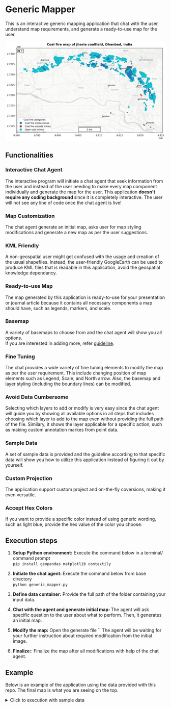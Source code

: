 # Generic Mapper
This is an interactive generic mapping application that chat with the user, understand map requirements, and generate a ready-to-use map for the user. <br>

![Output from the shared sample data](generated_map.png)

## Functionalities
### Interactive Chat Agent
The interactive program will initiate a chat agent that seek information from the user and instead of the user needing to make every map component individually and generate the map for the user. This application <b> doesn't require any coding background </b>since it is completely interactive. The user will not see any line of code once the chat agent is live!

### Map Customization
The chat agent generate an initial map, asks user for map styling modifications and generate a new map as per the user suggestions.

### KML Friendly
A non-geospatial user might get confused with the usage and creation of the usual shapefiles. Instead, the user-friendly GoogleEarth can be used to produce KML files that is readable in this application, avoid the geospatial knowledge dependancy. 

### Ready-to-use Map
The map generated by this application is ready-to-use for your presentation or journal article because it contains all necessary components a map should have, such as legends, markers, and scale.

### Basemap
A variety of basemaps to choose from and the chat agent will show you all options. <br>
If you are interested in adding more, refer [guideline](https://contextily.readthedocs.io/en/latest/intro_guide.html).

### Fine Tuning
The chat provides a wide variety of fine tuning elements to modify the map as per the user requirement. This include changing position of map elements such as Legend, Scale, and North arrow. Also, the basemap and layer styling (including the boundary lines) can be modified.

### Avoid Data Cumbersome
Selecting which layers to add or modify is very easy since the chat agent will guide you by showing all available options in all steps that includes choosing which layer to add to the map even without providing the full path of the file. Similary, it shows the layer applicable for a specific action, such as making custom annotation markes from point data.

### Sample Data
A set of sample data is provided and the guideline according to that specific data will show you how to utilize this application instead of figuring it out by yourself.

### Custom Projection
The application support custom project and on-the-fly coversions, making it even versatile. 

### Accept Hex Colors
If you want to provide a specific color instead of using generic wording, such as light blue, provide the hex value of the color you choose. 

## Execution steps
1. <b>Setup Python environment:</b> Execute the command below in a terminal/ command prompt <br>`pip install geopandas matplotlib contextily`

2. <b>Initiate the chat agent: </b>Execute the command below from base directory
<br>`python generic_mapper.py`

3. <b>Define data container:</b> Provide the full path of the folder containing your input data.

4. <b>Chat with the agent and generate initial map: </b> The agent will ask specific question to the user about what to perform. Then, it generates an initial map. 

5. <b>Modify the map:</b> Open the generate file `` The agent will be waiting for your further instruction about required modification from the initial image.

6. <b> Finalize:</b>: Finalize the map after all modifications with help of the chat agent.

## Example
Below is an example of the application using the data provided with this repo. The final map is what you are seeing on the top. 
<details>
<summary>Click to execution with sample data</summary>

```command prompt

easy_map_generation_application>python generic_mapper.py
=== Study Area Map Builder (menu-driven) ===

--> Enter the path to your data folder: Data

📂 Available spatial files:
  1. jcf_cf.shp
  2. jcf_locations.shp
You can refer to files by NUMBER or NAME in the next steps.


Add data:
  1. Add categorized spatial data
  2. Add uncategorized spatial data
  3. Done adding
--> Choose an option (1/2/3): 1
--> Enter filename or number for the categorized layer: 1

Available fields:
  1. Region
--> Choose field to categorize by (type number or value): 1
--> Legend title for this categorized layer (type 'None' to hide): Coal fire categories

Layer Added. Choose next option


Add data:
  1. Add categorized spatial data
  2. Add uncategorized spatial data
  3. Done adding
--> Choose an option (1/2/3): 2
--> Enter filename or number for the uncategorized layer: 2
--> Legend title for this layer (type 'None' to hide): none
--> Label points from an attribute (y/n): y
  1. Name
  2. altitudeMo
  3. begin
  4. descriptio
  5. drawOrder
  6. end
  7. extrude
  8. icon
  9. tessellate
  10. timestamp
  11. visibility
--> Choose label column (type number or value): 1

Add data:
  1. Add categorized spatial data
  2. Add uncategorized spatial data
  3. Done adding
--> Choose an option (1/2/3): 3
-->
Map title: Coal fire map of Jharia coalfield, Dhanbad, India
--> Do you want to change the current EPSG 4326 (y/n): n
✅ Map exported: generated_map.png

Modify map:
  1. Basemap
  2. Legend position
  3. Scalebar position
  4. North arrow position
  5. Colors for polygons/lines
  6. DPI & image size
  7. Line thickness (polygon outlines / lines)
  8. Done (regenerate & export)
--> Choose an option (1/2/3/4/5/6/7/8): 2

Choose legend position:
  1. upper left
  2. upper center
  3. upper right
  4. center left
  5. center right
  6. lower left
  7. lower center
  8. lower right
--> Pick a position (type number or value): 6

Modify map:
  1. Basemap
  2. Legend position
  3. Scalebar position
  4. North arrow position
  5. Colors for polygons/lines
  6. DPI & image size
  7. Line thickness (polygon outlines / lines)
  8. Done (regenerate & export)
--> Choose an option (1/2/3/4/5/6/7/8): 3

Choose scale bar position:
  1. upper left
  2. upper center
  3. upper right
  4. center left
  5. center right
  6. lower left
  7. lower center
  8. lower right
--> Pick a position (type number or value): 7

Modify map:
  1. Basemap
  2. Legend position
  3. Scalebar position
  4. North arrow position
  5. Colors for polygons/lines
  6. DPI & image size
  7. Line thickness (polygon outlines / lines)
  8. Done (regenerate & export)
--> Choose an option (1/2/3/4/5/6/7/8): 8
✅ Map exported: generated_map.png
✅ Map updated. Please check 'generated_map.png'.
-->
Do you want to make more modifications (y/n): n

🙏 Thanks for using Study Area Map Builder. Good luck!
```
